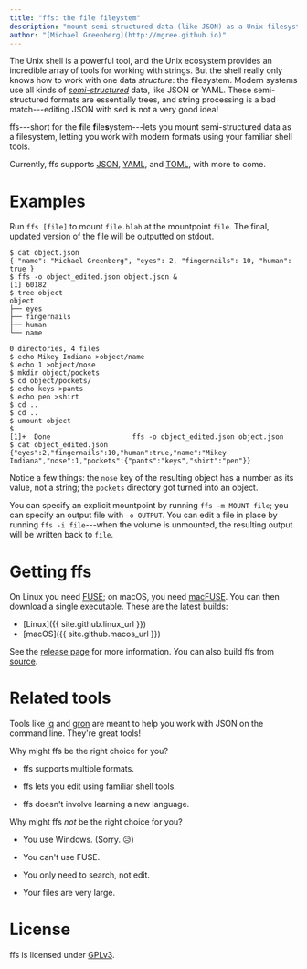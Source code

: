 ```yaml
---
title: "ffs: the file fileystem"
description: "mount semi-structured data (like JSON) as a Unix filesystem"
author: "[Michael Greenberg](http://mgree.github.io)"
---
```


The Unix shell is a powerful tool, and the Unix ecosystem provides an
incredible array of tools for working with strings. But the shell
really only knows how to work with one data *structure*: the
filesystem. Modern systems use all kinds of
[*semi-structured*](https://en.m.wikipedia.org/wiki/Semi-structured_data)
data, like JSON or YAML. These semi-structured formats are essentially
trees, and string processing is a bad match---editing JSON with sed is
not a very good idea!

ffs---short for the **f**ile **f**ile**s**ystem---lets you mount
semi-structured data as a filesystem, letting you work with modern
formats using your familiar shell tools.

Currently, ffs supports [JSON](https://www.json.org/),
[YAML](https://yaml.org/), and [TOML](https://toml.io/en/), with more
to come.

# Examples

Run `ffs [file]` to mount `file.blah` at the mountpoint `file`. The
final, updated version of the file will be outputted on stdout.

```shell-session
$ cat object.json 
{ "name": "Michael Greenberg", "eyes": 2, "fingernails": 10, "human": true }
$ ffs -o object_edited.json object.json &
[1] 60182
$ tree object
object
├── eyes
├── fingernails
├── human
└── name

0 directories, 4 files
$ echo Mikey Indiana >object/name
$ echo 1 >object/nose
$ mkdir object/pockets
$ cd object/pockets/
$ echo keys >pants
$ echo pen >shirt
$ cd ..
$ cd ..
$ umount object
$ 
[1]+  Done                    ffs -o object_edited.json object.json
$ cat object_edited.json 
{"eyes":2,"fingernails":10,"human":true,"name":"Mikey Indiana","nose":1,"pockets":{"pants":"keys","shirt":"pen"}}
```

Notice a few things: the `nose` key of the resulting object has a
number as its value, not a string; the `pockets` directory got turned
into an object.

You can specify an explicit mountpoint by running `ffs -m MOUNT file`;
you can specify an output file with `-o OUTPUT`. You can edit a file
in place by running `ffs -i file`---when the volume is unmounted, the
resulting output will be written back to `file`.

# Getting ffs

On Linux you need [FUSE](https://github.com/libfuse/libfuse); on
macOS, you need [macFUSE](https://osxfuse.github.io/). You can then
download a single executable. These are the latest builds:

 - [Linux]({{ site.github.linux_url }})
 - [macOS]({{ site.github.macos_url }})

See the [release page](https://github.com/mgree/ffs/releases) for more
information. You can also build ffs from
[source](https://github.com/mgree/ffs).

# Related tools

Tools like [jq](https://stedolan.github.io/jq/) and
[gron](https://github.com/tomnomnom/gron) are meant to help you work
with JSON on the command line. They're great tools!

Why might ffs be the right choice for you?

  - ffs supports multiple formats.

  - ffs lets you edit using familiar shell tools.
  
  - ffs doesn't involve learning a new language.

Why might ffs *not* be the right choice for you?

  - You use Windows. (Sorry. 😥)
  
  - You can't use FUSE.
  
  - You only need to search, not edit.
  
  - Your files are very large.

# License

ffs is licensed under
[GPLv3](https://raw.githubusercontent.com/mgree/ffs/main/LICENSE).

